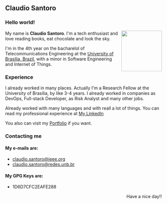 ## Claudio Santoro

### Hello world!

<img align="right" src="http://i.imgur.com/ET7fRj1.jpg" width="130">

My name is **Claudio Santoro**. I'm a tech enthusiast and love reading books, eat chocolate and look the sky.

I'm in the 4th year on the bacharelol of Telecommunications Engineering at the [University of Brasília, Brazil](http://www.unb.br), 
with a minor in Software Engineering and Internet of Things.

### Experience

I already worked in many places. Actually I'm a Research Fellow at the University of Brasília, by like 3-4 years.
I already worked in companies as DevOps, Full-stack Developer, as Risk Analyst and many other jobs.

Already worked with many languages and with reall a lot of things. 
You can read my professional experience at [My LinkedIn](https://linkedin.com/in/claudio-santoro)

You also can visit my [Portfolio](http://santoro.pw) if you want.

### Contacting me

#### My e-mails are:
- claudio.santoro@ieee.org
- claudio.santoro@redes.unb.br

#### My GPG Keys are:
- 1D6D7CFC2EAFE288

<p align="right">Have a nice day!!</o>
